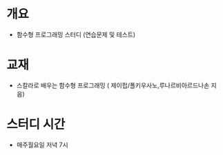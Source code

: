 # 개요
  - 함수형 프로그래밍 스터디 (연습문제 및 테스트)

# 교재  
  - 스칼라로 배우는 함수형 프로그래밍 ( 제이펍/폴키우사노,루나르비아르드나손 지음)
  
# 스터디 시간
  - 매주월요일 저녁 7시
  
